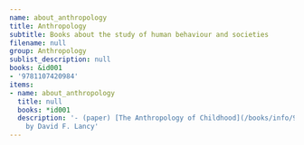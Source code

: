 ```yaml
---
name: about_anthropology
title: Anthropology
subtitle: Books about the study of human behaviour and societies
filename: null
group: Anthropology
sublist_description: null
books: &id001
- '9781107420984'
items:
- name: about_anthropology
  title: null
  books: *id001
  description: '- (paper) [The Anthropology of Childhood](/books/info/9781107420984)
    by David F. Lancy'
---
```


